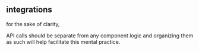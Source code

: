 ## integrations

for the sake of clarity, 

API calls should be separate from any component logic and organizing them as such will help facilitate this mental practice.

